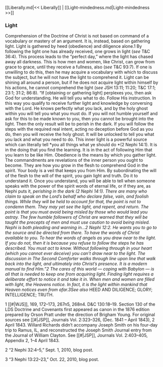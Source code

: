 [[Liberally.md|<< Liberally]]  |  [[Light-mindedness.md|Light-mindedness >>]]

### Light
Comprehension of the Doctrine of Christ is not based on command of a vocabulary or mastery of an argument. It is, instead, based on gathering light. Light is gathered by heed (obedience) and diligence alone.1 By following the light one has already received, one grows in light (*see* T&C 36:4). This process leads to the “perfect day,” where the light has chased away all darkness. This is how men and women, like Christ, can grow from grace to grace, until they receive a fullness, also (*see* T&C 93:7). If one is unwilling to do this, then he may acquire a vocabulary with which to discuss the subject, but he will not have the light to comprehend it. Light can be shining all around a person, but if he does not acquire light within himself by his actions, he cannot comprehend the light (*see* JSH 13:11; 11:20; T&C 17:1; 23:1; 31:2; 86:8). “If [obtaining or gathering light] perplexes you, then ask God for understanding. He will tell you what to do. Follow His instruction. In this way you qualify to receive further light and knowledge by conversing with the Lord. He knows perfectly what you lack, and by the holy ghost within you will tell you what you must do. If you will not humble yourself and ask for this to be made known to you, then you cannot be brought into the light. Then the only result will be to perish in the dark. If you will follow the steps with the required real intent, acting no deception before God as you do, then you will receive the holy ghost. It will be unlocked to tell you what you lack and what you need to do. This inner light is a powerful source which can literally tell *you all things what ye should do *(2 Nephi 14:1). It is in the doing that you find the learning. It is in the act of following Him that you learn to be like Him. Obedience is the means by which you gather light. The commandments are revelations of the inner person you ought to become. They are how you grow in the flesh to comprehend God in the spirit. Your body is a veil that keeps you from Him. By subordinating the will of the flesh to the will of the spirit, you gain light and truth. Do it to understand it. Once you understand, you will be able to tell when someone speaks with the power of the spirit words of eternal life, or if they are, as Nephi puts it, *perishing in the dark *(2 Nephi 14:1). There are many who claim to speak on the Lord’s behalf who declare false, vain, and foolish things. While they will be held to account for that, the point is not to condemn them. They may yet see the light, and repent, and return. The point is that you must avoid being misled by those who would lead you astray. The few humble followers of Christ are warned that they will be taught the precepts of men and must use caution to avoid being misled. Nephi is both pleading and warning in…2 Nephi 12:2. He wants you to go to the source and be directed from there. To have the words of Christ available to you. To hear the words of angels as you draw near to the light. If you do not, then it is because you refuse to follow the steps he has described. You must act to know. Without following through in your heart (which you cannot ever deceive) you can’t draw near to the light. The discussion in *The Second Comforter* walks through line upon line that walk back into the light, and ultimately into Christ’s presence. It is a modern manual to find Him.”2 The cares of this world — coping with Babylon — is all that is needed to keep one from acquiring light. Finding light requires a deliberate effort to notice it and take it in. When men and women are filled with light, the Heavens notice. In fact, it is the light within mankind that Heaven notices even from afar.3*See also* HEED AND DILIGENCE; GLORY; INTELLIGENCE; TRUTH.



1
[[#|WJS]], 169, 172–173, 267n5, 268n4. D&C 130:18–19. Section 130 of the LDS Doctrine and Covenants first appeared as canon in the 1876 edition prepared by Orson Pratt under the direction of Brigham Young. For original sources see [[#|JSP]], Journals Vol. 2:323–326, (Dec. 1841 – April 1843), 2 April 1843. Willard Richards didn’t accompany Joseph Smith on his four-day trip to Ramus, IL, and reconstructed the Joseph Smith Journal entry from the Journal of William Clayton. See [[#|JSP]], Journals Vol. 2:403–405, Appendix 2, 1–4 April 1843.


2 “2 Nephi 32:4–5,” Sept. 1, 2010, blog post.


3 “3 Nephi 13:22–23,” Oct. 22, 2010, blog post.